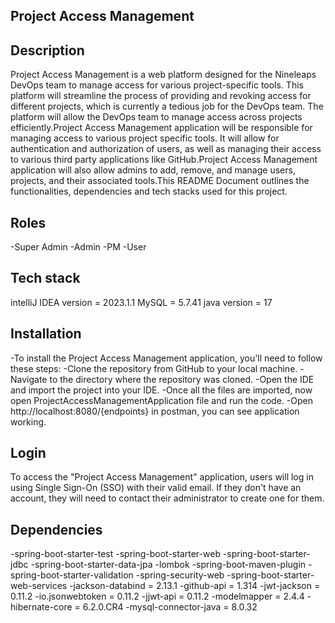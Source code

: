 ## Project Access Management

## Description
Project Access Management is a web platform designed for the Nineleaps DevOps team to manage access for various project-specific tools. This platform will streamline the process of providing and revoking access for different projects, which is currently a tedious job for the DevOps team. The platform will allow the DevOps team to manage access across projects efficiently.Project Access Management application will be responsible for managing access to various project specific tools. It will allow for authentication and authorization of users, as well as managing their access to various third party applications like GitHub.Project Access Management application will also allow admins to add, remove, and manage users, projects, and their associated tools.This README Document outlines the functionalities, dependencies and tech stacks used for this project.

## Roles
-Super Admin
-Admin
-PM
-User

## Tech stack
intelliJ IDEA version = 2023.1.1
MySQL = 5.7.41
java version = 17

## Installation 
-To install the Project Access Management application, you'll need to follow these steps:
-Clone the repository from GitHub to your local machine.
-Navigate to the directory where the repository was cloned.
-Open the IDE and import the project into your IDE.
-Once all the files are imported, now open ProjectAccessManagementApplication file and run the code.
-Open http://localhost:8080/{endpoints} in postman, you can see application working.

## Login
 To access the "Project Access Management" application, users will log in using Single Sign-On (SSO) with their valid email. If they don't have an account, they will need to contact their administrator to create one for them.


## Dependencies
-spring-boot-starter-test
-spring-boot-starter-web
-spring-boot-starter-jdbc
-spring-boot-starter-data-jpa
-lombok
-spring-boot-maven-plugin
-spring-boot-starter-validation
-spring-security-web
-spring-boot-starter-web-services
-jackson-databind = 2.13.1
-github-api = 1.314
-jwt-jackson = 0.11.2
-io.jsonwebtoken = 0.11.2
-jjwt-api = 0.11.2
-modelmapper = 2.4.4
-hibernate-core = 6.2.0.CR4
-mysql-connector-java = 8.0.32


 

